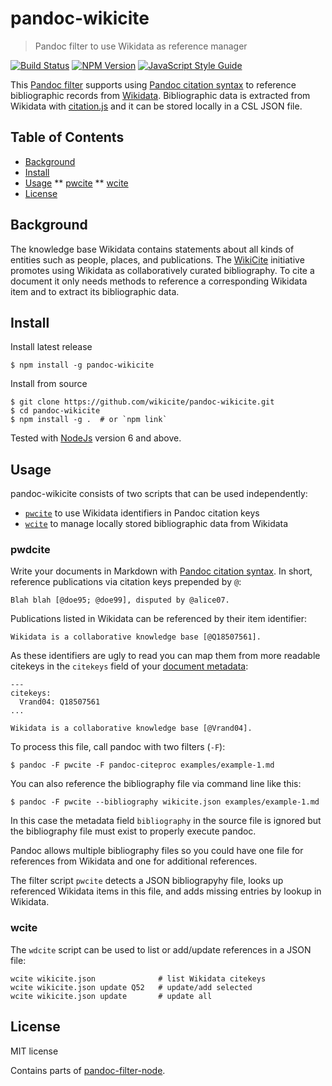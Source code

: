 # pandoc-wikicite

> Pandoc filter to use Wikidata as reference manager

[![Build Status](https://travis-ci.com/wikicite/pandoc-wikicite.svg?branch=master)](https://travis-ci.com/wikicite/pandoc-wikicite)
[![NPM Version](http://img.shields.io/npm/v/pandoc-wikicite.svg?style=flat)](https://www.npmjs.org/package/pandoc-wikicite)
[![JavaScript Style Guide](https://img.shields.io/badge/code_style-standard-brightgreen.svg)](https://standardjs.com)

This [Pandoc filter] supports using [Pandoc citation syntax] to reference
bibliographic records from [Wikidata]. Bibliographic data is extracted from
Wikidata with [citation.js] and it can be stored locally in a CSL JSON file.

[Pandoc filter]: https://pandoc.org/filters.html
[Pandoc citation syntax]: https://pandoc.org/MANUAL.html#citations
[Wikidata]: https://www.wikidata.org/
[citation.js]: https://citation.js.org/
[document metadata]: https://pandoc.org/MANUAL.html#extension-yaml_metadata_block

## Table of Contents

* [Background](#background)
* [Install](#install)
* [Usage](#usage)
** [pwcite](#pwcite)
** [wcite](#wcite)
* [License](#license)

## Background

The knowledge base Wikidata contains statements about all kinds of entities
such as people, places, and publications. The [WikiCite] initiative promotes
using Wikidata as collaboratively curated bibliography. To cite a document it
only needs methods to reference a corresponding Wikidata item and to extract
its bibliographic data.

[WikiCite]: http://wikicite.org/

## Install

Install latest release

    $ npm install -g pandoc-wikicite

Install from source

    $ git clone https://github.com/wikicite/pandoc-wikicite.git
    $ cd pandoc-wikicite
    $ npm install -g .  # or `npm link`

Tested with [NodeJs](https://nodejs.org) version 6 and above.

## Usage

pandoc-wikicite consists of two scripts that can be used independently:

* [`pwcite`](#pwcite) to use Wikidata identifiers in Pandoc citation keys
* [`wcite`](#wcite) to manage locally stored bibliographic data from Wikidata

### pwdcite

Write your documents in Markdown with [Pandoc citation syntax]. In short,
reference publications via citation keys prepended by `@`:

    Blah blah [@doe95; @doe99], disputed by @alice07.

Publications listed in Wikidata can be referenced by their item identifier:

    Wikidata is a collaborative knowledge base [@Q18507561].

As these identifiers are ugly to read you can map them from more readable
citekeys in the `citekeys` field of your [document metadata]:

    ---
    citekeys:
      Vrand04: Q18507561
    ...

    Wikidata is a collaborative knowledge base [@Vrand04].

To process this file, call pandoc with two filters (`-F`):

    $ pandoc -F pwcite -F pandoc-citeproc examples/example-1.md


You can also reference the bibliography file via command line like this:

    $ pandoc -F pwcite --bibliography wikicite.json examples/example-1.md

In this case the metadata field `bibliography` in the source file is ignored but the bibliography file must exist to properly execute pandoc.

Pandoc allows multiple bibliography files so you could have one file for references from Wikidata and one for additional references. 

The filter script `pwcite` detects a JSON bibliograpyhy file, looks up referenced
Wikidata items in this file, and adds missing entries by lookup in Wikidata.

### wcite

The `wdcite` script can be used to list or add/update references in a JSON file:

    wcite wikicite.json              # list Wikidata citekeys
    wcite wikicite.json update Q52   # update/add selected
    wcite wikicite.json update       # update all
 
## License

MIT license

Contains parts of [pandoc-filter-node](https://github.com/mvhenderson/pandoc-filter-node).
